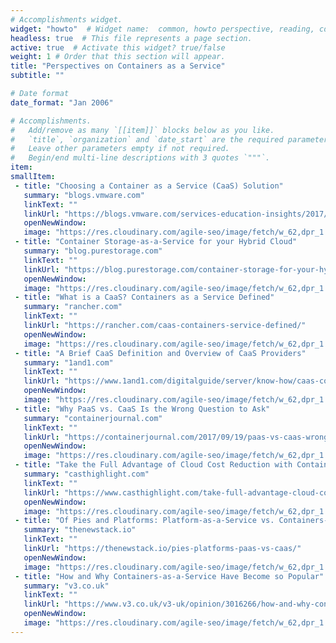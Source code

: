 ```yaml
---
# Accomplishments widget.
widget: "howto"  # Widget name:  common, howto perspective, reading, cd-with-jenkins-and-docker  etc
headless: true  # This file represents a page section.
active: true  # Activate this widget? true/false
weight: 1 # Order that this section will appear.
title: "Perspectives on Containers as a Service"
subtitle: ""

# Date format
date_format: "Jan 2006"

# Accomplishments.
#   Add/remove as many `[[item]]` blocks below as you like.
#   `title`, `organization` and `date_start` are the required parameters.
#   Leave other parameters empty if not required.
#   Begin/end multi-line descriptions with 3 quotes `"""`.
item:  
smallItem: 
 - title: "Choosing a Container as a Service (CaaS) Solution"
   summary: "blogs.vmware.com"
   linkText: ""
   linkUrl: "https://blogs.vmware.com/services-education-insights/2017/07/choosing-container-service-caas-solution.html"
   openNewWindow: 
   image: "https://res.cloudinary.com/agile-seo/image/fetch/w_62,dpr_1.0,d_blank_am8gzx.png/https%3A%2F%2Flogo.clearbit.com%2Fblogs.vmware.com%3Fsize%3D250"  
 - title: "Container Storage-as-a-Service for your Hybrid Cloud"
   summary: "blog.purestorage.com"
   linkText: ""
   linkUrl: "https://blog.purestorage.com/container-storage-for-your-hybrid-cloud/"
   openNewWindow: 
   image: "https://res.cloudinary.com/agile-seo/image/fetch/w_62,dpr_1.0,d_blank_am8gzx.png/https%3A%2F%2Flogo.clearbit.com%2Fblog.purestorage.com%3Fsize%3D250" 
 - title: "What is a CaaS? Containers as a Service Defined"
   summary: "rancher.com"
   linkText: ""
   linkUrl: "https://rancher.com/caas-containers-service-defined/"
   openNewWindow: 
   image: "https://res.cloudinary.com/agile-seo/image/fetch/w_62,dpr_1.0,d_blank_am8gzx.png/https%3A%2F%2Flogo.clearbit.com%2Francher.com%3Fsize%3D250" 
 - title: "A Brief CaaS Definition and Overview of CaaS Providers"
   summary: "1and1.com"
   linkText: ""
   linkUrl: "https://www.1and1.com/digitalguide/server/know-how/caas-container-as-a-service-service-comparison/"
   openNewWindow: 
   image: "https://res.cloudinary.com/agile-seo/image/fetch/w_62,dpr_1.0,d_blank_am8gzx.png/https%3A%2F%2Flogo.clearbit.com%2F1and1.com%3Fsize%3D250"
 - title: "Why PaaS vs. CaaS Is the Wrong Question to Ask"
   summary: "containerjournal.com"
   linkText: ""
   linkUrl: "https://containerjournal.com/2017/09/19/paas-vs-caas-wrong-question-ask/"
   openNewWindow: 
   image: "https://res.cloudinary.com/agile-seo/image/fetch/w_62,dpr_1.0,d_blank_am8gzx.png/https%3A%2F%2Flogo.clearbit.com%2Fcontainerjournal.com%3Fsize%3D250"
 - title: "Take the Full Advantage of Cloud Cost Reduction with Containerization as a Service "
   summary: "casthighlight.com"
   linkText: ""
   linkUrl: "https://www.casthighlight.com/take-full-advantage-cloud-cost-reduction-containerization-service/"
   openNewWindow: 
   image: "https://res.cloudinary.com/agile-seo/image/fetch/w_62,dpr_1.0,d_blank_am8gzx.png/https%3A%2F%2Flogo.clearbit.com%2Fcasthighlight.com%3Fsize%3D250s"
 - title: "Of Pies and Platforms: Platform-as-a-Service vs. Containers-as-a-Service"
   summary: "thenewstack.io"
   linkText: ""
   linkUrl: "https://thenewstack.io/pies-platforms-paas-vs-caas/"
   openNewWindow: 
   image: "https://res.cloudinary.com/agile-seo/image/fetch/w_62,dpr_1.0,d_blank_am8gzx.png/https%3A%2F%2Flogo.clearbit.com%2Fthenewstack.io%3Fsize%3D250"
 - title: "How and Why Containers-as-a-Service Have Become so Popular"
   summary: "v3.co.uk"
   linkText: ""
   linkUrl: "https://www.v3.co.uk/v3-uk/opinion/3016266/how-and-why-containers-as-a-service-have-become-so-popular"
   openNewWindow: 
   image: "https://res.cloudinary.com/agile-seo/image/fetch/w_62,dpr_1.0,d_blank_am8gzx.png/https%3A%2F%2Flogo.clearbit.com%2Fv3.co.uk%3Fsize%3D250"
---
```

 